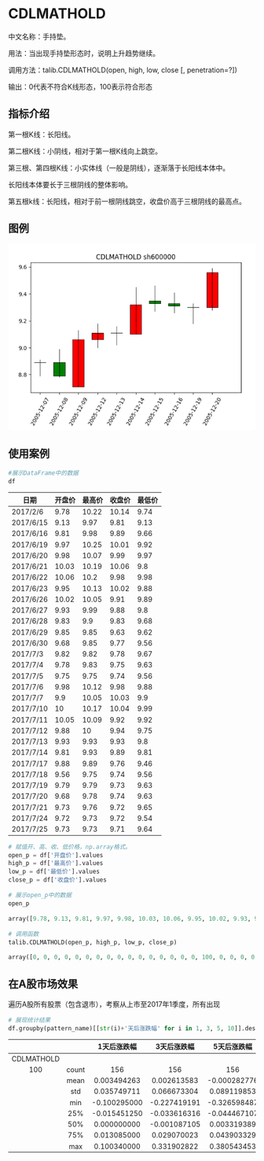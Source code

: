 # CDLMATHOLD

中文名称：手持垫。

用法：当出现手持垫形态时，说明上升趋势继续。

调用方法：talib.CDLMATHOLD(open, high, low, close [, penetration=?])

输出：0代表不符合K线形态，100表示符合形态

## 指标介绍

第一根K线：长阳线。

第二根K线：小阴线，相对于第一根K线向上跳空。

第三根、第四根K线：小实体线（一般是阴线），逐渐落于长阳线本体中。

长阳线本体要长于三根阴线的整体影响。

第五根k线：长阳线，相对于前一根阴线跳空，收盘价高于三根阴线的最高点。

## 图例

![MatHold](/assets/CDLMATHOLD_sh600000.PNG)

## 使用案例

```python
#展示DataFrame中的数据
df
```

| 日期        | 开盘价   | 最高价   | 收盘价   | 最低价  |
| --------- | ----- | ----- | ----- | ---- |
| 2017/2/6  | 9.78  | 10.22 | 10.14 | 9.74 |
| 2017/6/15 | 9.13  | 9.97  | 9.81  | 9.13 |
| 2017/6/16 | 9.81  | 9.98  | 9.89  | 9.66 |
| 2017/6/19 | 9.97  | 10.25 | 10.01 | 9.92 |
| 2017/6/20 | 9.98  | 10.07 | 9.99  | 9.97 |
| 2017/6/21 | 10.03 | 10.19 | 10.06 | 9.8  |
| 2017/6/22 | 10.06 | 10.2  | 9.98  | 9.98 |
| 2017/6/23 | 9.95  | 10.13 | 10.02 | 9.88 |
| 2017/6/26 | 10.02 | 10.05 | 9.91  | 9.89 |
| 2017/6/27 | 9.93  | 9.99  | 9.88  | 9.8  |
| 2017/6/28 | 9.83  | 9.9   | 9.83  | 9.68 |
| 2017/6/29 | 9.85  | 9.85  | 9.63  | 9.62 |
| 2017/6/30 | 9.68  | 9.85  | 9.77  | 9.56 |
| 2017/7/3  | 9.82  | 9.82  | 9.78  | 9.67 |
| 2017/7/4  | 9.78  | 9.83  | 9.75  | 9.63 |
| 2017/7/5  | 9.75  | 9.75  | 9.74  | 9.56 |
| 2017/7/6  | 9.98  | 10.12 | 9.98  | 9.88 |
| 2017/7/7  | 9.9   | 10.05 | 10.03 | 9.9  |
| 2017/7/10 | 10    | 10.17 | 10.04 | 9.99 |
| 2017/7/11 | 10.05 | 10.09 | 9.92  | 9.92 |
| 2017/7/12 | 9.88  | 10    | 9.94  | 9.75 |
| 2017/7/13 | 9.93  | 9.93  | 9.93  | 9.8  |
| 2017/7/14 | 9.81  | 9.93  | 9.89  | 9.81 |
| 2017/7/17 | 9.88  | 9.89  | 9.76  | 9.46 |
| 2017/7/18 | 9.56  | 9.75  | 9.74  | 9.56 |
| 2017/7/19 | 9.79  | 9.79  | 9.73  | 9.63 |
| 2017/7/20 | 9.68  | 9.78  | 9.74  | 9.63 |
| 2017/7/21 | 9.73  | 9.76  | 9.72  | 9.65 |
| 2017/7/24 | 9.72  | 9.73  | 9.72  | 9.54 |
| 2017/7/25 | 9.73  | 9.73  | 9.71  | 9.64 |

```python
# 赋值开、高、收、低价格，np.array格式。
open_p = df['开盘价'].values
high_p = df['最高价'].values
low_p = df['最低价'].values
close_p = df['收盘价'].values
```

```python
# 展示open_p中的数据
open_p
```

```python
array([9.78, 9.13, 9.81, 9.97, 9.98, 10.03, 10.06, 9.95, 10.02, 9.93, 9.83, 9.85, 9.68, 9.82, 9.78, 9.75, 9.98, 9.9, 10., 10.05, 9.88, 9.93, 9.81, 9.88, 9.56, 9.79, 9.68, 9.73, 9.72, 9.73])
```

```python
# 调用函数
talib.CDLMATHOLD(open_p, high_p, low_p, close_p)
```

```python
array([0, 0, 0, 0, 0, 0, 0, 0, 0, 0, 0, 0, 0, 0, 0, 0, 100, 0, 0, 0, 0, 0, 0, 0, 0, 0, 0, 0, 0, 0],dtype=int32)
```

## 在A股市场效果

遍历A股所有股票（包含退市），考察从上市至2017年1季度，所有出现

```python
# 展现统计结果
df.groupby(pattern_name)[[str(i)+'天后涨跌幅' for i in 1, 3, 5, 10]].describe()
```

|            |       |    1天后涨跌幅    |    3天后涨跌幅    |    5天后涨跌幅    |   10天后涨跌幅    |
| :--------: | :---: | :----------: | :----------: | :----------: | :----------: |
| CDLMATHOLD |       |              |              |              |              |
|    100     | count |     156      |     156      |     156      |     156      |
|            | mean  | 0.003494263  | 0.002613583  | -0.000282776 | 0.010187069  |
|            |  std  | 0.035749711  | 0.066673304  | 0.089119853  | 0.133473889  |
|            |  min  | -0.100295000 | -0.227419191 | -0.326598487 | -0.501373649 |
|            |  25%  | -0.015451250 | -0.033616316 | -0.044467107 | -0.054169539 |
|            |  50%  | 0.000000000  | -0.001087105 | 0.003319389  | 0.003582405  |
|            |  75%  | 0.013085000  | 0.029070023  | 0.043903329  | 0.068778838  |
|            |  max  | 0.100340000  | 0.331902822  | 0.380543453  | 0.447919459  |